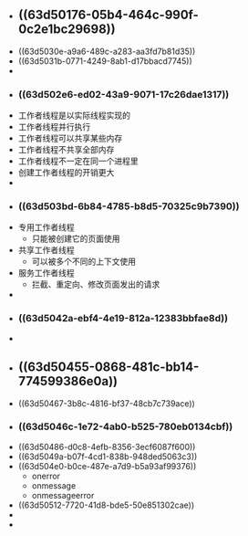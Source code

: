 - ## ((63d50176-05b4-464c-990f-0c2e1bc29698))
- ((63d5030e-a9a6-489c-a283-aa3fd7b81d35))
- ((63d5031b-0771-4249-8ab1-d17bbacd7745))
-
- ### ((63d502e6-ed02-43a9-9071-17c26dae1317))
- 工作者线程是以实际线程实现的
- 工作者线程并行执行
- 工作者线程可以共享某些内存
- 工作者线程不共享全部内存
- 工作者线程不一定在同一个进程里
- 创建工作者线程的开销更大
-
- ### ((63d503bd-6b84-4785-b8d5-70325c9b7390))
- 专用工作者线程
	- 只能被创建它的页面使用
- 共享工作者线程
	- 可以被多个不同的上下文使用
- 服务工作者线程
	- 拦截、重定向、修改页面发出的请求
-
- ### ((63d5042a-ebf4-4e19-812a-12383bbfae8d))
-
- ## ((63d50455-0868-481c-bb14-774599386e0a))
- ((63d50467-3b8c-4816-bf37-48cb7c739ace))
- ### ((63d5046c-1e72-4ab0-b525-780eb0134cbf))
- ((63d50486-d0c8-4efb-8356-3ecf6087f600))
- ((63d5049a-b07f-4cd1-838b-948ded5063c3))
- ((63d504e0-b0ce-487e-a7d9-b5a93af99376))
	- onerror
	- onmessage
	- onmessageerror
- ((63d50512-7720-41d8-bde5-50e851302cae))
-
-